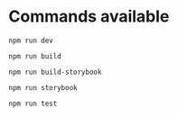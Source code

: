 # Commands available

`npm run dev`

`npm run build`

`npm run build-storybook`

`npm run storybook`

`npm run test`
